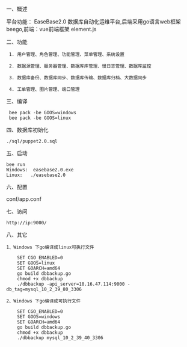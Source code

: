 一、概述  

   平台功能： EaseBase2.0 数据库自动化运维平台,后端采用go语言web框架beego,前端：vue前端框架 element.js

二、功能  
   
     1. 用户管理、角色管理、功能管理、菜单管理、系统设置
       
     2. 数据源管理、服务器管理、数据库库管理、慢日志管理、数据库监控
       
     3. 数据库备份、数据库同步、数据库传输、数据库归档、大数据同步
       
     4. 工单管理、图片管理、端口管理  
       
三、编译

     bee pack -be GOOS=windows
     bee pack -be GOOS=linux
     
四、数据库初始化

    ./sql/puppet2.0.sql

五、启动

    bee run
    Windows:  easebase2.0.exe
    Linux:   ./easebase2.0
        
六、配置 

   conf/app.conf
    
七、访问

    http://ip:9000/
    
八、其它

   	1、Windows 下go编译成linux可执行文件
   	
        SET CGO_ENABLED=0
        SET GOOS=linux
        SET GOARCH=amd64
        go build dbbackup.go
        chmod +x dbbackup
        ./dbbackup -api_server=10.16.47.114:9000 -db_tag=mysql_10_2_39_80_3306
   
   	2、Windows 下go编译成可执行文件
   	
        SET CGO_ENABLED=0
        SET GOOS=windows
        SET GOARCH=amd64
        go build dbbackup.go
        chmod +x dbbackup
        ./dbbackup mysql_10_2_39_40_3306
   
